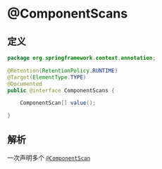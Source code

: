 # @ComponentScans

## 定义

```java
package org.springframework.context.annotation;

@Retention(RetentionPolicy.RUNTIME)
@Target(ElementType.TYPE)
@Documented
public @interface ComponentScans {

    ComponentScan[] value();

}
```

## 解析

一次声明多个 [`@ComponentScan`](/Spring/context/ComponentScan.md)

